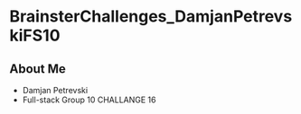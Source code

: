 # BrainsterChallenges_DamjanPetrevskiFS10

## About Me

- Damjan Petrevski
- Full-stack Group 10
  CHALLANGE 16
